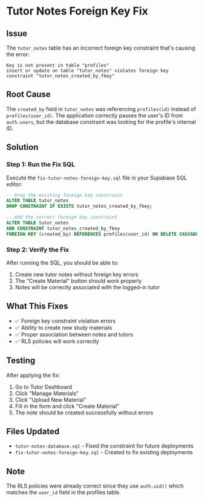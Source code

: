 # Tutor Notes Foreign Key Fix

## Issue

The `tutor_notes` table has an incorrect foreign key constraint that's causing the error:

```
Key is not present in table "profiles"
insert or update on table "tutor_notes" violates foreign key constraint "tutor_notes_created_by_fkey"
```

## Root Cause

The `created_by` field in `tutor_notes` was referencing `profiles(id)` instead of `profiles(user_id)`. The application correctly passes the user's ID from `auth.users`, but the database constraint was looking for the profile's internal ID.

## Solution

### Step 1: Run the Fix SQL

Execute the `fix-tutor-notes-foreign-key.sql` file in your Supabase SQL editor:

```sql
-- Drop the existing foreign key constraint
ALTER TABLE tutor_notes
DROP CONSTRAINT IF EXISTS tutor_notes_created_by_fkey;

-- Add the correct foreign key constraint
ALTER TABLE tutor_notes
ADD CONSTRAINT tutor_notes_created_by_fkey
FOREIGN KEY (created_by) REFERENCES profiles(user_id) ON DELETE CASCADE;
```

### Step 2: Verify the Fix

After running the SQL, you should be able to:

1. Create new tutor notes without foreign key errors
2. The "Create Material" button should work properly
3. Notes will be correctly associated with the logged-in tutor

## What This Fixes

- ✅ Foreign key constraint violation errors
- ✅ Ability to create new study materials
- ✅ Proper association between notes and tutors
- ✅ RLS policies will work correctly

## Testing

After applying the fix:

1. Go to Tutor Dashboard
2. Click "Manage Materials"
3. Click "Upload New Material"
4. Fill in the form and click "Create Material"
5. The note should be created successfully without errors

## Files Updated

- `tutor-notes-database.sql` - Fixed the constraint for future deployments
- `fix-tutor-notes-foreign-key.sql` - Created to fix existing deployments

## Note

The RLS policies were already correct since they use `auth.uid()` which matches the `user_id` field in the profiles table.
